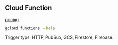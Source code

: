 Cloud Function
-

[pricing](https://cloud.google.com/functions/pricing)

````sh
gcloud functions --help
````

Trigger type: HTTP, PubSub, GCS, Firestore, Firebase.
